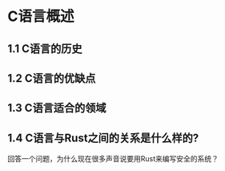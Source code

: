 
# C语言概述

## 1.1 C语言的历史

## 1.2 C语言的优缺点

## 1.3 C语言适合的领域

## 1.4 C语言与Rust之间的关系是什么样的?

回答一个问题，为什么现在很多声音说要用Rust来编写安全的系统？
